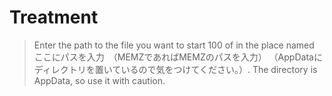 # Treatment
> Enter the path to the file you want to start 100 of in the place named ここにパスを入力　（MEMZであればMEMZのパスを入力） （AppDataにディレクトリを置いているので気をつけてください。）. 
> The directory is AppData, so use it with caution.
